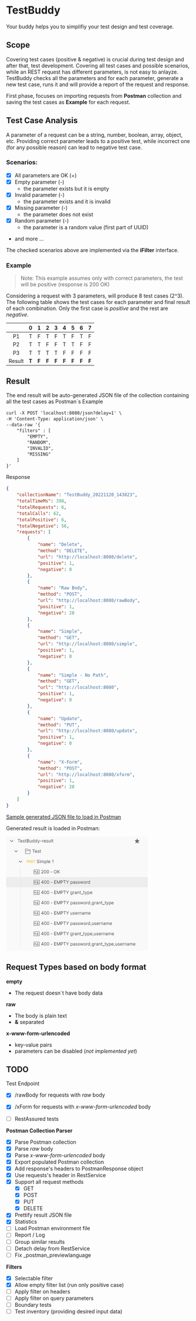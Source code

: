 # TestBuddy
Your buddy helps you to simplifiy your test design and test coverage.

## Scope
Covering test cases (positive & negative) is crucial during test design and after that, test development. Covering all test cases and possible scenarios, while an REST request has different parameters, is not easy to anlayze. TestBuddy checks all the parameters and for each parameter, generate a new test case, runs it and will provide a report of the request and response.

First phase, focuses on importing requests from **Postman** collection and saving the test cases as **Example** for each request.

## Test Case Analysis
A parameter of a request can be a string, number, boolean, array, object, etc. Providing correct parameter leads to a positive test, while incorrect one (for any possible reason) can lead to negative test case.

### Scenarios:
- [x] All parameters are OK (+)
- [x] Empty parameter (-)
    - the parameter exists but it is empty
- [x] Invalid parameter (-)
    - the parameter exists and it is invalid
- [x] Missing parameter (-)
    - the parameter does not exist
- [x] Random parameter (-)
    - the parameter is a random value (first part of UUID)
- and more ...

The checked scenarios above are implemented via the **iFilter** interface.


### Example
> Note: This example assumes only with correct parameters, the test will be positive (response is 200 OK)

Considering a request with 3 parameters, will produce 8 test cases (2^3). The following table shows the test cases for each parameter and final result of each combination. Only the first case is *positive* and the rest are *negative*.

|   | 0  | 1  | 2  | 3  | 4  | 5  | 6  | 7  |
| :------------: | :------------: | :------------: | :------------: | :------------: | :------------: | :------------: | :------------: | :------------: |
| P1  | T  | F  | T  | F  | T  | F  | T  | F  |
| P2  | T  | T  | F  | F  | T  | T  | F  | F  |
| P3  | T  | T  | T  | T  | F  | F  | F  | F  |
| Result  | **T**  | **F**  | **F**  | **F**  | **F**  | **F**  | **F**  | **F**  |

## Result
The end result will be auto-generated JSON file of the collection containing all the test cases as Postman`s Example

```
curl -X POST 'localhost:8080/json?delay=1' \
-H 'Content-Type: application/json' \
--data-raw '{
    "filters" : [
        "EMPTY",
        "RANDOM",
        "INVALID",
        "MISSING"
    ]
}'
```

Response

```json
{
    "collectionName": "TestBuddy_20221120_143823",
    "totalTimeMs": 398,
    "totalRequests": 6,
    "totalCalls": 62,
    "totalPositive": 6,
    "totalNegative": 56,
    "requests": [
        {
            "name": "Delete",
            "method": "DELETE",
            "url": "http://localhost:8080/delete",
            "positive": 1,
            "negative": 0
        },
        {
            "name": "Raw Body",
            "method": "POST",
            "url": "http://localhost:8080/rawBody",
            "positive": 1,
            "negative": 28
        },
        {
            "name": "Simple",
            "method": "GET",
            "url": "http://localhost:8080/simple",
            "positive": 1,
            "negative": 0
        },
        {
            "name": "Simple - No Path",
            "method": "GET",
            "url": "http://localhost:8080",
            "positive": 1,
            "negative": 0
        },
        {
            "name": "Update",
            "method": "PUT",
            "url": "http://localhost:8080/update",
            "positive": 1,
            "negative": 0
        },
        {
            "name": "X-Form",
            "method": "POST",
            "url": "http://localhost:8080/xform",
            "positive": 1,
            "negative": 28
        }
    ]
}
```


[Sample generated JSON file to load in Postman](assets/result-full.json)

Generated result is loaded in Postman:

![](assets/result-1.JPG)




## Request Types based on body format

**empty**
- The request doesn`t have body data

**raw**
- The body is plain text
- **&amp;** separated

**x-www-form-urlencoded**
- key-value pairs
- parameters can be disabled (*not implemented yet*)



## TODO

Test Endpoint
- [x] /rawBody for requests with *raw* body
- [x] /xForm for requests with *x-www-form-urlencoded* body
- [ ] RestAssured tests


**Postman Collection Parser**
- [x] Parse Postman collection
- [x] Parse *raw* body
- [x] Parse *x-www-form-urlencoded* body
- [x] Export populated Postman collection
- [x] Add response's headers to PostmanResponse object
- [x] Use requests's header in RestService
- [x] Support all request methods
	- [x] GET
	- [x] POST
	- [x] PUT
	- [x] DELETE
- [x] Prettify result JSON file
- [x] Statistics
- [ ] Load Postman environment file
- [ ] Report / Log
- [ ] Group similar results
- [ ] Detach delay from RestService
- [ ] Fix _postman_previewlanguage

**Filters**
- [x] Selectable filter
- [x] Allow empty filter list (run only positive case)
- [ ] Apply filter on headers
- [ ] Apply filter on query parameters
- [ ] Boundary tests
- [ ] Test inventory (providing desired input data)
